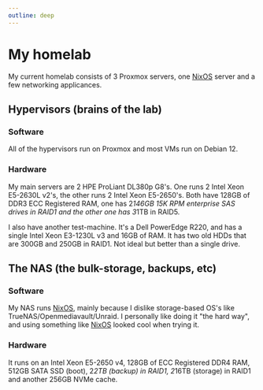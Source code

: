 ```yaml
---
outline: deep
---
```


# My homelab

My current homelab consists of 3 Proxmox servers, one [NixOS](/docs/general-tech/nixos/) server and a few networking applicances.

## Hypervisors (brains of the lab)

### Software

All of the hypervisors run on Proxmox and most VMs run on Debian 12.

### Hardware

My main servers are 2 HPE ProLiant DL380p G8's. One runs 2 Intel Xeon E5-2630L v2's, the other runs 2 Intel Xeon E5-2650's. Both have 128GB of DDR3 ECC Registered RAM, one has 2*146GB 15K RPM enterprise SAS drives in RAID1 and the other one has 3*1TB in RAID5.

I also have another test-machine. It's a Dell PowerEdge R220, and has a single Intel Xeon E3-1230L v3 and 16GB of RAM. It has two old HDDs that are 300GB and 250GB in RAID1. Not ideal but better than a single drive.

## The NAS (the bulk-storage, backups, etc)

### Software

My NAS runs [NixOS](/docs/general-tech/nixos/), mainly because I dislike storage-based OS's like TrueNAS/Openmediavault/Unraid. I personally like doing it "the hard way", and using something like [NixOS](/docs/general-tech/nixos/) looked cool when trying it.

### Hardware

It runs on an Intel Xeon E5-2650 v4, 128GB of ECC Registered DDR4 RAM, 512GB SATA SSD (boot), 2*2TB (backup) in RAID1, 2*16TB (storage) in RAID1 and another 256GB NVMe cache.
